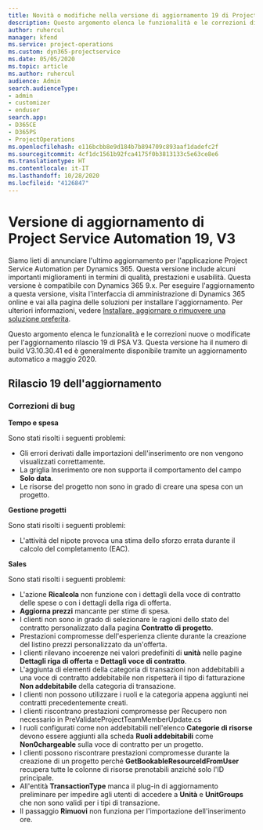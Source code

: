 ```yaml
---
title: Novità o modifiche nella versione di aggiornamento 19 di Project Service Automation V3
description: Questo argomento elenca le funzionalità e le correzioni disponibili nella versione di aggiornamento 19 di Project Service Automation V3.
author: ruhercul
manager: kfend
ms.service: project-operations
ms.custom: dyn365-projectservice
ms.date: 05/05/2020
ms.topic: article
ms.author: ruhercul
audience: Admin
search.audienceType:
- admin
- customizer
- enduser
search.app:
- D365CE
- D365PS
- ProjectOperations
ms.openlocfilehash: e116bcbb8e9d184b7b894709c893aaf1dadefc2f
ms.sourcegitcommit: 4cf1dc1561b92fca4175f0b3813133c5e63ce8e6
ms.translationtype: HT
ms.contentlocale: it-IT
ms.lasthandoff: 10/28/2020
ms.locfileid: "4126847"
---
```

# <a name="project-service-automation-update-release-19-v3"></a>Versione di aggiornamento di Project Service Automation 19, V3

Siamo lieti di annunciare l'ultimo aggiornamento per l'applicazione Project Service Automation per Dynamics 365. Questa versione include alcuni importanti miglioramenti in termini di qualità, prestazioni e usabilità. Questa versione è compatibile con Dynamics 365 9.x. Per eseguire l'aggiornamento a questa versione, visita l'interfaccia di amministrazione di Dynamics 365 online e vai alla pagina delle soluzioni per installare l'aggiornamento. Per ulteriori informazioni, vedere [Installare, aggiornare o rimuovere una soluzione preferita](https://docs.microsoft.com/power-platform/admin/install-remove-preferred-solution).

Questo argomento elenca le funzionalità e le correzioni nuove o modificate per l'aggiornamento rilascio 19 di PSA V3. Questa versione ha il numero di build V3.10.30.41 ed è generalmente disponibile tramite un aggiornamento automatico a maggio 2020.

## <a name="update-release-19"></a>Rilascio 19 dell'aggiornamento

### <a name="bug-fixes"></a>Correzioni di bug

**Tempo e spesa**

Sono stati risolti i seguenti problemi: 

- Gli errori derivati dalle importazioni dell'inserimento ore non vengono visualizzati correttamente.
- La griglia Inserimento ore non supporta il comportamento del campo **Solo data**.
- Le risorse del progetto non sono in grado di creare una spesa con un progetto.

**Gestione progetti**

Sono stati risolti i seguenti problemi: 

-  L'attività del nipote provoca una stima dello sforzo errata durante il calcolo del completamento (EAC).

**Sales**

Sono stati risolti i seguenti problemi: 

- L'azione **Ricalcola** non funzione con i dettagli della voce di contratto delle spese o con i dettagli della riga di offerta.
- **Aggiorna prezzi** mancante per stime di spesa.
-  I clienti non sono in grado di selezionare le ragioni dello stato del contratto personalizzato dalla pagina **Contratto di progetto**.
- Prestazioni compromesse dell'esperienza cliente durante la creazione del listino prezzi personalizzato da un'offerta.
- I clienti rilevano incoerenze nei valori predefiniti di **unità** nelle pagine **Dettagli riga di offerta** e **Dettagli voce di contratto**.
- L'aggiunta di elementi della categoria di transazioni non addebitabili a una voce di contratto addebitabile non rispetterà il tipo di fatturazione **Non addebitabile** della categoria di transazione.
- I clienti non possono utilizzare i ruoli e la categoria appena aggiunti nei contratti precedentemente creati.
- I clienti riscontrano prestazioni compromesse per Recupero non necessario in PreValidateProjectTeamMemberUpdate.cs
- I ruoli configurati come non addebitabili nell'elenco **Categorie di risorse** devono essere aggiunti alla scheda **Ruoli addebitabili** come **Non0chargeable** sulla voce di contratto per un progetto.
- I clienti possono riscontrare prestazioni compromesse durante la creazione di un progetto perché **GetBookableResourceIdFromUser** recupera tutte le colonne di risorse prenotabili anziché solo l'ID principale.
- All'entità **TransactionType** manca il plug-in di aggiornamento preliminare per impedire agli utenti di accedere a **Unità** e **UnitGroups** che non sono validi per i tipi di transazione.
- Il passaggio **Rimuovi** non funziona per l'importazione dell'inserimento ore.
